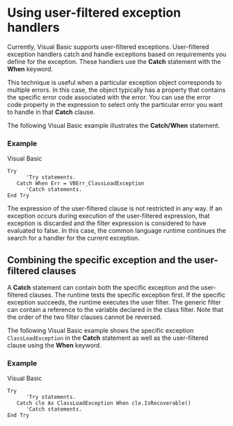 # Using user-filtered exception handlers

Currently, Visual Basic supports user-filtered exceptions. User-filtered exception handlers catch and handle exceptions based on requirements you define for the exception. These handlers use the **Catch** statement with the **When** keyword.

This technique is useful when a particular exception object corresponds to multiple errors. In this case, the object typically has a property that contains the specific error code associated with the error. You can use the error code property in the expression to select only the particular error you want to handle in that **Catch** clause.

The following Visual Basic example illustrates the **Catch/When** statement.

### Example

Visual Basic
```
Try
      'Try statements.
   Catch When Err = VBErr_ClassLoadException
      'Catch statements.
End Try
```

The expression of the user-filtered clause is not restricted in any way. If an exception occurs during execution of the user-filtered expression, that exception is discarded and the filter expression is considered to have evaluated to false. In this case, the common language runtime continues the search for a handler for the current exception.

## Combining the specific exception and the user-filtered clauses

A **Catch** statement can contain both the specific exception and the user-filtered clauses. The runtime tests the specific exception first. If the specific exception succeeds, the runtime executes the user filter. The generic filter can contain a reference to the variable declared in the class filter. Note that the order of the two filter clauses cannot be reversed.

The following Visual Basic example shows the specific exception `ClassLoadException` in the **Catch** statement as well as the user-filtered clause using the **When** keyword.

### Example

Visual Basic

```
Try
      'Try statements.
   Catch cle As ClassLoadException When cle.IsRecoverable()
      'Catch statements.
End Try
```
